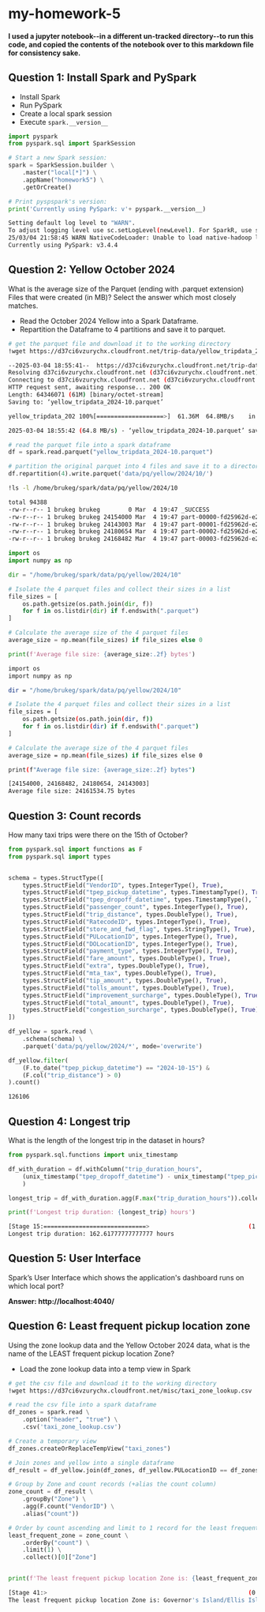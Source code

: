 # my-homework-5
#### I used a jupyter notebook--in a different un-tracked directory--to run this code, and copied the contents of the notebook over to this markdown file for consistency sake.


## Question 1: Install Spark and PySpark
- Install Spark
- Run PySpark
- Create a local spark session
- Execute `spark.__version__`

```python
import pyspark
from pyspark.sql import SparkSession

# Start a new Spark session:
spark = SparkSession.builder \
    .master("local[*]") \
    .appName("homework5") \
    .getOrCreate()

# Print pyspspark's version:
print('Currently using PySpark: v'+ pyspark.__version__)
```

```bash
Setting default log level to "WARN".
To adjust logging level use sc.setLogLevel(newLevel). For SparkR, use setLogLevel(newLevel).
25/03/04 21:58:45 WARN NativeCodeLoader: Unable to load native-hadoop library for your platform... using builtin-java classes where applicable
Currently using PySpark: v3.4.4
```


## Question 2: Yellow October 2024
What is the average size of the Parquet (ending with .parquet extension) Files that were created (in MB)? Select the answer which most closely matches.
- Read the October 2024 Yellow into a Spark Dataframe.
- Repartition the Dataframe to 4 partitions and save it to parquet.

```bash
# get the parquet file and download it to the working directory
!wget https://d37ci6vzurychx.cloudfront.net/trip-data/yellow_tripdata_2024-10.parquet
```

```bash
--2025-03-04 18:55:41--  https://d37ci6vzurychx.cloudfront.net/trip-data/yellow_tripdata_2024-10.parquet
Resolving d37ci6vzurychx.cloudfront.net (d37ci6vzurychx.cloudfront.net)... 52.84.160.213, 52.84.160.116, 52.84.160.84, ...
Connecting to d37ci6vzurychx.cloudfront.net (d37ci6vzurychx.cloudfront.net)|52.84.160.213|:443... connected.
HTTP request sent, awaiting response... 200 OK
Length: 64346071 (61M) [binary/octet-stream]
Saving to: ‘yellow_tripdata_2024-10.parquet’

yellow_tripdata_202 100%[===================>]  61.36M  64.8MB/s    in 0.9s    

2025-03-04 18:55:42 (64.8 MB/s) - ‘yellow_tripdata_2024-10.parquet’ saved [64346071/64346071]
```

```python
# read the parquet file into a spark dataframe
df = spark.read.parquet("yellow_tripdata_2024-10.parquet")

# partition the original parquet into 4 files and save it to a directory.
df.repartition(4).write.parquet('data/pq/yellow/2024/10/')
```

```bash
!ls -l /home/brukeg/spark/data/pq/yellow/2024/10
```

```bash
total 94388
-rw-r--r-- 1 brukeg brukeg        0 Mar  4 19:47 _SUCCESS
-rw-r--r-- 1 brukeg brukeg 24154000 Mar  4 19:47 part-00000-fd25962d-e236-463f-b1c2-1c6b59183b4b-c000.snappy.parquet
-rw-r--r-- 1 brukeg brukeg 24143003 Mar  4 19:47 part-00001-fd25962d-e236-463f-b1c2-1c6b59183b4b-c000.snappy.parquet
-rw-r--r-- 1 brukeg brukeg 24180654 Mar  4 19:47 part-00002-fd25962d-e236-463f-b1c2-1c6b59183b4b-c000.snappy.parquet
-rw-r--r-- 1 brukeg brukeg 24168482 Mar  4 19:47 part-00003-fd25962d-e236-463f-b1c2-1c6b59183b4b-c000.snappy.parquet
```

```python
import os
import numpy as np

dir = "/home/brukeg/spark/data/pq/yellow/2024/10"

# Isolate the 4 parquet files and collect their sizes in a list
file_sizes = [
    os.path.getsize(os.path.join(dir, f)) 
    for f in os.listdir(dir) if f.endswith(".parquet")
]

# Calculate the average size of the 4 parquet files
average_size = np.mean(file_sizes) if file_sizes else 0

print(f'Average file size: {average_size:.2f} bytes')
```

```bash
import os
import numpy as np

dir = "/home/brukeg/spark/data/pq/yellow/2024/10"

# Isolate the 4 parquet files and collect their sizes in a list
file_sizes = [
    os.path.getsize(os.path.join(dir, f)) 
    for f in os.listdir(dir) if f.endswith(".parquet")
]

# Calculate the average size of the 4 parquet files
average_size = np.mean(file_sizes) if file_sizes else 0

print(f"Average file size: {average_size:.2f} bytes")
```

```bash
[24154000, 24168482, 24180654, 24143003]
Average file size: 24161534.75 bytes
```

## Question 3: Count records
How many taxi trips were there on the 15th of October?

```python
from pyspark.sql import functions as F
from pyspark.sql import types


schema = types.StructType([
    types.StructField("VendorID", types.IntegerType(), True),
    types.StructField("tpep_pickup_datetime", types.TimestampType(), True),
    types.StructField("tpep_dropoff_datetime", types.TimestampType(), True),
    types.StructField("passenger_count", types.IntegerType(), True),
    types.StructField("trip_distance", types.DoubleType(), True),
    types.StructField("RatecodeID", types.IntegerType(), True),
    types.StructField("store_and_fwd_flag", types.StringType(), True),
    types.StructField("PULocationID", types.IntegerType(), True),
    types.StructField("DOLocationID", types.IntegerType(), True),
    types.StructField("payment_type", types.IntegerType(), True),
    types.StructField("fare_amount", types.DoubleType(), True),
    types.StructField("extra", types.DoubleType(), True),
    types.StructField("mta_tax", types.DoubleType(), True),
    types.StructField("tip_amount", types.DoubleType(), True),
    types.StructField("tolls_amount", types.DoubleType(), True),
    types.StructField("improvement_surcharge", types.DoubleType(), True),
    types.StructField("total_amount", types.DoubleType(), True),
    types.StructField("congestion_surcharge", types.DoubleType(), True)
])

df_yellow = spark.read \
    .schema(schema) \
    .parquet('data/pq/yellow/2024/*', mode='overwrite')

df_yellow.filter(
    (F.to_date("tpep_pickup_datetime") == "2024-10-15") &
    (F.col("trip_distance") > 0)
).count()
```

```bash
126106
```


## Question 4: Longest trip
What is the length of the longest trip in the dataset in hours?

```python
from pyspark.sql.functions import unix_timestamp

df_with_duration = df.withColumn("trip_duration_hours", 
    (unix_timestamp("tpep_dropoff_datetime") - unix_timestamp("tpep_pickup_datetime")) / 3600
    )

longest_trip = df_with_duration.agg(F.max("trip_duration_hours")).collect()[0][0]

print(f'Longest trip duration: {longest_trip} hours')
```

```bash
[Stage 15:=============================>                            (1 + 1) / 2]
Longest trip duration: 162.61777777777777 hours
```


## Question 5: User Interface
Spark’s User Interface which shows the application's dashboard runs on which local port?

**Answer: http://localhost:4040/**


## Question 6: Least frequent pickup location zone
Using the zone lookup data and the Yellow October 2024 data, what is the name of the LEAST frequent pickup location Zone?
- Load the zone lookup data into a temp view in Spark

```bash
# get the csv file and download it to the working directory
!wget https://d37ci6vzurychx.cloudfront.net/misc/taxi_zone_lookup.csv
```

```python
# read the csv file into a spark dataframe
df_zones = spark.read \
    .option("header", "true") \
    .csv('taxi_zone_lookup.csv')

# Create a temporary view
df_zones.createOrReplaceTempView("taxi_zones")

# Join zones and yellow into a single dataframe
df_result = df_yellow.join(df_zones, df_yellow.PULocationID == df_zones.LocationID)

# Group by Zone and count records (+alias the count column)
zone_count = df_result \
    .groupBy("Zone") \
    .agg(F.count("VendorID") \
    .alias("count"))

# Order by count ascending and limit to 1 record for the least frequent zone
least_frequent_zone = zone_count \
    .orderBy("count") \
    .limit(1) \
    .collect()[0]["Zone"]


print(f'The least frequent pickup location Zone is: {least_frequent_zone_name}')
```

```bash
[Stage 41:>                                                         (0 + 2) / 2]
The least frequent pickup location Zone is: Governor's Island/Ellis Island/Liberty Island
```
